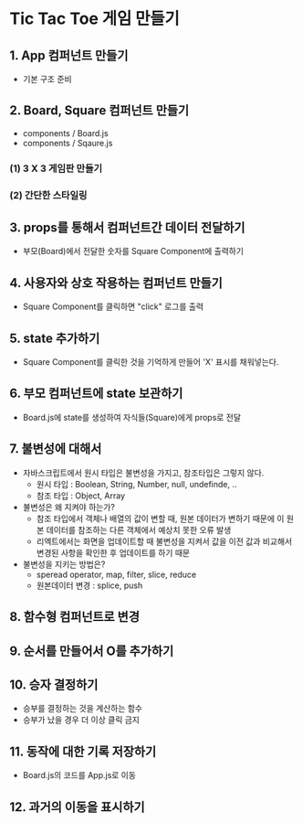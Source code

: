 # Tic Tac Toe 게임 만들기

## 1. App 컴퍼넌트 만들기
- 기본 구조 준비

## 2. Board, Square 컴퍼넌트 만들기
- components / Board.js
- components / Sqaure.js

### (1) 3 X 3 게임판 만들기
### (2) 간단한 스타일링

## 3. props를 통해서 컴퍼넌트간 데이터 전달하기
- 부모(Board)에서 전달한 숫자를 Square Component에 출력하기

## 4. 사용자와 상호 작용하는 컴퍼넌트 만들기
- Square Component를 클릭하면 "click" 로그를 출력

## 5. state 추가하기
- Square Component를 클릭한 것을 기억하게 만들어 'X' 표시를 채워넣는다.

## 6. 부모 컴퍼넌트에 state 보관하기
- Board.js에 state를 생성하여 자식들(Square)에게 props로 전달

## 7. 불변성에 대해서
- 자바스크립트에서 원시 타입은 불변성을 가지고, 참조타입은 그렇지 않다.
    - 원시 타입 : Boolean, String, Number, null, undefinde, ..
    - 참조 타입 : Object, Array
- 불변성은 왜 지켜야 하는가?
    - 참조 타입에서 객체나 배열의 값이 변할 때, 원본 데이터가 변하기 때문에 이 원본 데이터를 참조하는 다른 객체에서 예상치 못한 오류 발생
    - 리엑트에서는 화면을 업데이트할 때 불변성을 지켜서 값을 이전 값과 비교해서 변경된 사항을 확인한 후 업데이트를 하기 때문
- 불변성을 지키는 방법은?
    - speread operator, map, filter, slice, reduce
    - 원본데이터 변경 : splice, push

## 8. 함수형 컴퍼넌트로 변경

## 9. 순서를 만들어서 O를 추가하기

## 10. 승자 결정하기
- 승부를 결정하는 것을 계산하는 함수
- 승부가 났을 경우 더 이상 클릭 금지

## 11. 동작에 대한 기록 저장하기
- Board.js의 코드를 App.js로 이동

## 12. 과거의 이동을 표시하기
